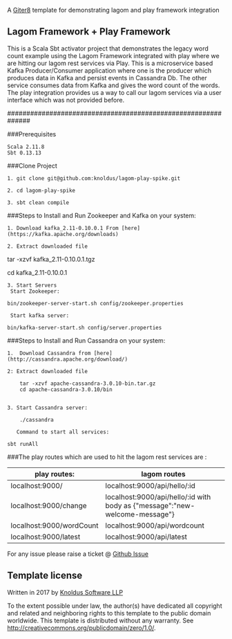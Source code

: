 A [Giter8][g8] template for demonstrating lagom and play framework integration


Lagom Framework + Play Framework
---

This is a Scala Sbt activator project that demonstrates the legacy word count example using the Lagom Framework integrated with play where we are hitting our lagom rest services via Play.
This is a microservice based Kafka Producer/Consumer application where one is the producer which produces data in Kafka and persist events in Cassandra Db. The other service consumes data from Kafka and gives the word count of the words.
The play integration provides us a way to call our lagom services via a user interface which was not provided before.


##############################################################

###Prerequisites

    Scala 2.11.8
    Sbt 0.13.13


###Clone Project

    1. git clone git@github.com:knoldus/lagom-play-spike.git

    2. cd lagom-play-spike

    3. sbt clean compile


###Steps to Install and Run Zookeeper and Kafka on your system:

    1. Download kafka_2.11-0.10.0.1 From [here](https://kafka.apache.org/downloads)

    2. Extract downloaded file

tar -xzvf kafka_2.11-0.10.0.1.tgz

cd kafka_2.11-0.10.0.1

    3. Start Servers
     Start Zookeeper:

    bin/zookeeper-server-start.sh config/zookeeper.properties

     Start kafka server:

    bin/kafka-server-start.sh config/server.properties

###Steps to Install and Run Cassandra on your system:

    1.  Download Cassandra from [here](http://cassandra.apache.org/download/)
    
    2: Extract downloaded file

        tar -xzvf apache-cassandra-3.0.10-bin.tar.gz
        cd apache-cassandra-3.0.10/bin


    3. Start Cassandra server:

        ./cassandra

       Command to start all services:

    sbt runAll

###The play routes which are used to hit the lagom rest services are :

|play routes:                      |                 lagom routes                                                    |
-----------------------------------|---------------------------------------------------------------------------------|
|localhost:9000/			       |    localhost:9000/api/hello/:id                                                 | 
|localhost:9000/change		       |    localhost:9000/api/hello/:id with body as {"message":"new-welcome-message"}  |
|localhost:9000/wordCount	       |    localhost:9000/api/wordcount                                                 |
|localhost:9000/latest		       |    localhost:9000/api/latest                                                    |     



For any issue please raise a ticket @ [Github Issue](https://github.com/knoldus/lagom-play-spike/issues)


Template license
----------------
Written in 2017 by [Knoldus Software LLP](http://knoldus.com)


To the extent possible under law, the author(s) have dedicated all copyright and related
and neighboring rights to this template to the public domain worldwide.
This template is distributed without any warranty. See <http://creativecommons.org/publicdomain/zero/1.0/>.

[g8]: http://www.foundweekends.org/giter8/
